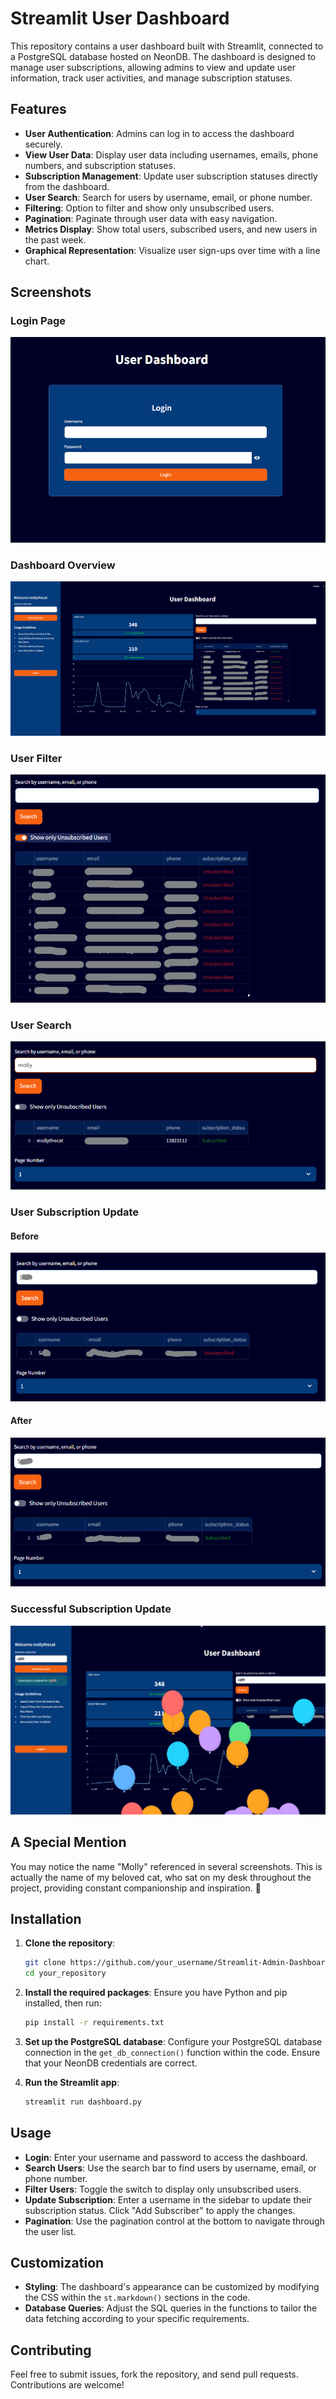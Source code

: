 # Streamlit User Dashboard

This repository contains a user dashboard built with Streamlit, connected to a PostgreSQL database hosted on NeonDB. The dashboard is designed to manage user subscriptions, allowing admins to view and update user information, track user activities, and manage subscription statuses.

## Features

- **User Authentication**: Admins can log in to access the dashboard securely.
- **View User Data**: Display user data including usernames, emails, phone numbers, and subscription statuses.
- **Subscription Management**: Update user subscription statuses directly from the dashboard.
- **User Search**: Search for users by username, email, or phone number.
- **Filtering**: Option to filter and show only unsubscribed users.
- **Pagination**: Paginate through user data with easy navigation.
- **Metrics Display**: Show total users, subscribed users, and new users in the past week.
- **Graphical Representation**: Visualize user sign-ups over time with a line chart.

## Screenshots

### Login Page
![Login Page](screenshots/4.png)

### Dashboard Overview
![Dashboard Overview](screenshots/1.png)

### User Filter
![User Filter](screenshots/2.png)

### User Search
![User Search](screenshots/3.png)

### User Subscription Update

#### Before
![User Subscription Before Update](screenshots/before.png)

#### After
![User Subscription Before Update](screenshots/after.png)

### Successful Subscription Update
![Successful Subscription Update](screenshots/success.png)

## A Special Mention
You may notice the name "Molly" referenced in several screenshots. This is actually the name of my beloved cat, who sat on my desk throughout the project, providing constant companionship and inspiration. 🐾

## Installation

1. **Clone the repository**:
   ```bash
   git clone https://github.com/your_username/Streamlit-Admin-Dashboard.git
   cd your_repository
   ```

2. **Install the required packages**:
   Ensure you have Python and pip installed, then run:
   ```bash
   pip install -r requirements.txt
   ```

3. **Set up the PostgreSQL database**:
   Configure your PostgreSQL database connection in the `get_db_connection()` function within the code. Ensure that your NeonDB credentials are correct.

4. **Run the Streamlit app**:
   ```bash
   streamlit run dashboard.py
   ```

## Usage

- **Login**: Enter your username and password to access the dashboard.
- **Search Users**: Use the search bar to find users by username, email, or phone number.
- **Filter Users**: Toggle the switch to display only unsubscribed users.
- **Update Subscription**: Enter a username in the sidebar to update their subscription status. Click "Add Subscriber" to apply the changes.
- **Pagination**: Use the pagination control at the bottom to navigate through the user list.

## Customization

- **Styling**: The dashboard's appearance can be customized by modifying the CSS within the `st.markdown()` sections in the code.
- **Database Queries**: Adjust the SQL queries in the functions to tailor the data fetching according to your specific requirements.

## Contributing

Feel free to submit issues, fork the repository, and send pull requests. Contributions are welcome!
